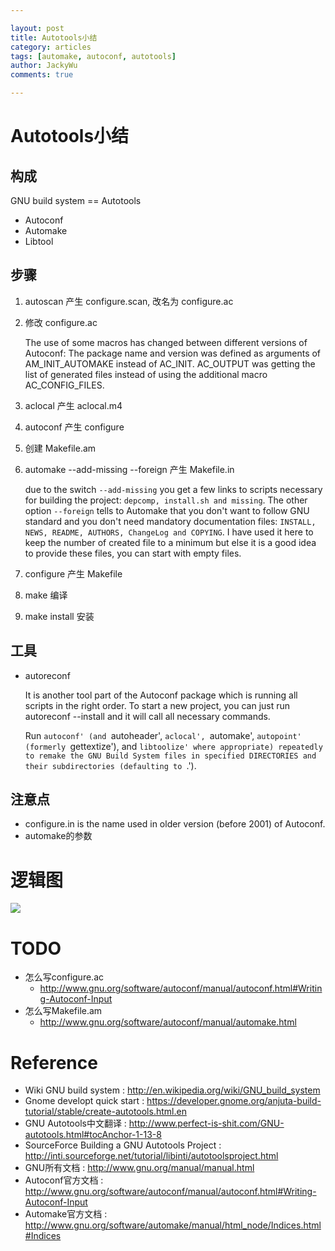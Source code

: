 ```yaml
---

layout: post   
title: Autotools小结  
category: articles  
tags: [automake, autoconf, autotools]  
author: JackyWu  
comments: true  

---  
```


# Autotools小结

## 构成

GNU build system == Autotools

* Autoconf
* Automake
* Libtool

## 步骤

1. autoscan 产生 configure.scan, 改名为 configure.ac
2. 修改 configure.ac


    The use of some macros has changed between different versions of Autoconf:
The package name and version was defined as arguments of AM_INIT_AUTOMAKE instead of AC_INIT.
AC_OUTPUT was getting the list of generated files instead of using the additional macro AC_CONFIG_FILES.

3. aclocal 产生 aclocal.m4
4. autoconf 产生 configure
5. 创建 Makefile.am  
6. automake --add-missing --foreign 产生 Makefile.in

    due to the switch `--add-missing` you get a few links to scripts necessary for building the project: `depcomp, install.sh and missing`. The other option `--foreign` tells to Automake that you don't want to follow GNU standard and you don't need mandatory documentation files: `INSTALL, NEWS, README, AUTHORS, ChangeLog and COPYING`. I have used it here to keep the number of created file to a minimum but else it is a good idea to provide these files, you can start with empty files.


7. configure 产生 Makefile
8. make 编译
9. make install 安装

## 工具

* autoreconf

    It is another tool part of the Autoconf package which is running all     scripts in the right order. To start a new project, you can just run autoreconf --install and it will call all necessary commands. 

    Run `autoconf' (and `autoheader', `aclocal', `automake', `autopoint'
(formerly `gettextize'), and `libtoolize' where appropriate)
repeatedly to remake the GNU Build System files in specified
DIRECTORIES and their subdirectories (defaulting to `.').

    
## 注意点

* configure.in is the name used in older version (before 2001) of Autoconf.    
* automake的参数



# 逻辑图

![](http://upload.wikimedia.org/wikipedia/commons/thumb/8/84/Autoconf-automake-process.svg/400px-Autoconf-automake-process.svg.png)

# TODO

* 怎么写configure.ac
    * <http://www.gnu.org/software/autoconf/manual/autoconf.html#Writing-Autoconf-Input>    
* 怎么写Makefile.am
    * <http://www.gnu.org/software/autoconf/manual/automake.html>


# Reference

* Wiki GNU build system : <http://en.wikipedia.org/wiki/GNU_build_system>
* Gnome developt quick start : <https://developer.gnome.org/anjuta-build-tutorial/stable/create-autotools.html.en>
* GNU Autotools中文翻译 : <http://www.perfect-is-shit.com/GNU-autotools.html#tocAnchor-1-13-8>
* SourceForce Building a GNU Autotools Project : <http://inti.sourceforge.net/tutorial/libinti/autotoolsproject.html>
* GNU所有文档 : <http://www.gnu.org/manual/manual.html>
* Autoconf官方文档 : <http://www.gnu.org/software/autoconf/manual/autoconf.html#Writing-Autoconf-Input>
* Automake官方文档 : <http://www.gnu.org/software/automake/manual/html_node/Indices.html#Indices>

